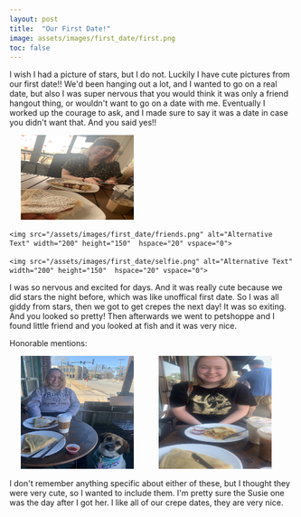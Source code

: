 ```yaml
---
layout: post
title:  "Our First Date!"
image: assets/images/first_date/first.png
toc: false
---
```


I wish I had a picture of stars, but I do not. Luckily I have cute pictures from our first date!! We'd been hanging out a lot, and I wanted to go on a real date, but also I was super nervous that you would think it was only a friend hangout thing, or wouldn't want to go on a date with me. Eventually I worked up the courage to ask, and I made sure to say it was a date in case you didn't want that. And you said yes!!

<div class="row">
    <img src="/assets/images/first_date/first.png" alt="Alternative Text" width="200" height="150"  hspace="20" vspace="0">

    <img src="/assets/images/first_date/friends.png" alt="Alternative Text" width="200" height="150"  hspace="20" vspace="0">

    <img src="/assets/images/first_date/selfie.png" alt="Alternative Text" width="200" height="150"  hspace="20" vspace="0">
</div>

 I was so nervous and excited for days. And it was really cute because we did stars the night before, which was like unoffical first date. So I was all giddy from stars, then we got to get crepes the next day! It was so exiting. And you looked so pretty! Then afterwards we went to petshoppe and I found little friend and you looked at fish and it was very nice.
<br>

Honorable mentions: 
<div class="row">
 <img src="/assets/images/first_date/susie.png" alt="Alternative Text" width="200" height="200"  hspace="20" vspace="0">

 <img src="/assets/images/first_date/cutie.png" alt="Alternative Text" width="200" height="200"  hspace="20" vspace="0">
</div>

I don't remember anything specific about either of these, but I thought they were very cute, so I wanted to include them. I'm pretty sure the Susie one was the day after I got her. I like all of our crepe dates, they are very nice. 


